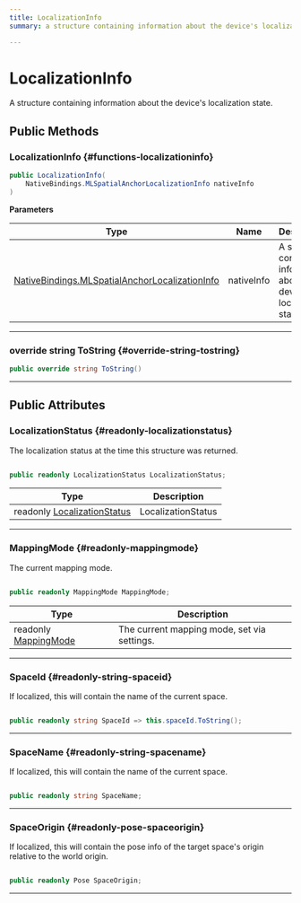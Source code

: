 ```yaml
---
title: LocalizationInfo
summary: a structure containing information about the device's localization state. 

---
```


# LocalizationInfo




A structure containing information about the device's localization state.   





## Public Methods

###  LocalizationInfo {#functions-localizationinfo}

```csharp
public LocalizationInfo(
    NativeBindings.MLSpatialAnchorLocalizationInfo nativeInfo
)
```


**Parameters**

| Type | Name  | Description  | 
|--|--|--|
| [NativeBindings.MLSpatialAnchorLocalizationInfo](/versioned_docs/version-22-May-2023/unity-api/api/UnityEngine.XR.MagicLeap/MLAnchors/NativeBindings/UnityEngine.XR.MagicLeap.MLAnchors.NativeBindings.MLSpatialAnchorLocalizationInfo.md) |nativeInfo|A structure containing information about the device's localization state. |






-----------

### override string ToString {#override-string-tostring}

```csharp
public override string ToString()
```






-----------

## Public Attributes

### LocalizationStatus {#readonly-localizationstatus}

The localization status at the time this structure was returned. 

```csharp

public readonly LocalizationStatus LocalizationStatus;

```

| Type | Description  | 
|--|--|
| readonly [LocalizationStatus](/versioned_docs/version-22-May-2023/unity-api/api/UnityEngine.XR.MagicLeap/MLAnchors/UnityEngine.XR.MagicLeap.MLAnchors.md#enums-localizationstatus) | LocalizationStatus  |





-----------

### MappingMode {#readonly-mappingmode}

The current mapping mode. 

```csharp

public readonly MappingMode MappingMode;

```

| Type | Description  | 
|--|--|
| readonly [MappingMode](/versioned_docs/version-22-May-2023/unity-api/api/UnityEngine.XR.MagicLeap/MLAnchors/UnityEngine.XR.MagicLeap.MLAnchors.md#enums-mappingmode) | The current mapping mode, set via settings.  |





-----------

### SpaceId {#readonly-string-spaceid}

If localized, this will contain the name of the current space. 

```csharp

public readonly string SpaceId => this.spaceId.ToString();

```






-----------

### SpaceName {#readonly-string-spacename}

If localized, this will contain the name of the current space. 

```csharp

public readonly string SpaceName;

```






-----------

### SpaceOrigin {#readonly-pose-spaceorigin}

If localized, this will contain the pose info of the target space's origin relative to the world origin. 

```csharp

public readonly Pose SpaceOrigin;

```






-----------



